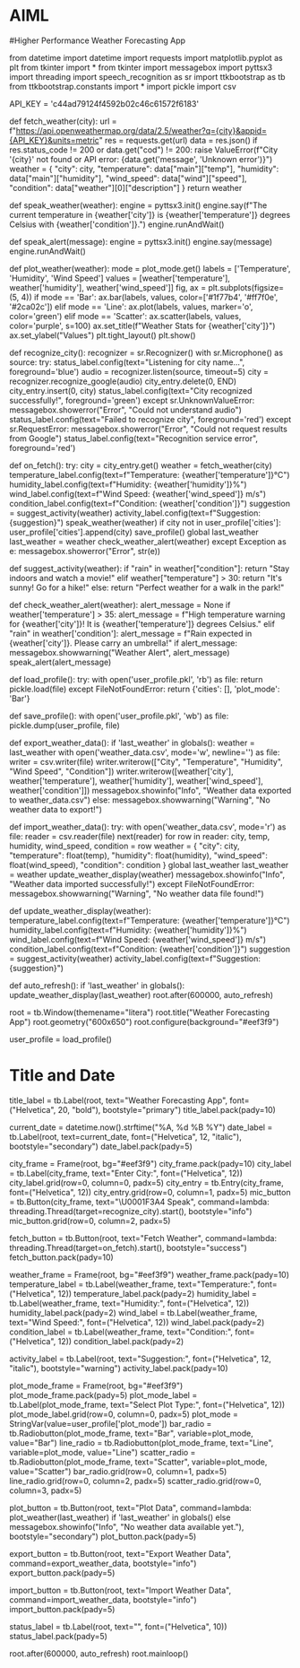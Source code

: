 # AIML
#Higher Performance Weather Forecasting App


from datetime import datetime
import requests
import matplotlib.pyplot as plt
from tkinter import *
from tkinter import messagebox
import pyttsx3
import threading
import speech_recognition as sr
import ttkbootstrap as tb
from ttkbootstrap.constants import *
import pickle
import csv

API_KEY = 'c44ad79124f4592b02c46c61572f6183'

def fetch_weather(city):
    url = f"https://api.openweathermap.org/data/2.5/weather?q={city}&appid={API_KEY}&units=metric"
    res = requests.get(url)
    data = res.json()
    if res.status_code != 200 or data.get("cod") != 200:
        raise ValueError(f"City '{city}' not found or API error: {data.get('message', 'Unknown error')}")
    weather = {
        "city": city,
        "temperature": data["main"]["temp"],
        "humidity": data["main"]["humidity"],
        "wind_speed": data["wind"]["speed"],
        "condition": data["weather"][0]["description"]
    }
    return weather

def speak_weather(weather):
    engine = pyttsx3.init()
    engine.say(f"The current temperature in {weather['city']} is {weather['temperature']} degrees Celsius with {weather['condition']}.")
    engine.runAndWait()

def speak_alert(message):
    engine = pyttsx3.init()
    engine.say(message)
    engine.runAndWait()

def plot_weather(weather):
    mode = plot_mode.get()
    labels = ['Temperature', 'Humidity', 'Wind Speed']
    values = [weather['temperature'], weather['humidity'], weather['wind_speed']]
    fig, ax = plt.subplots(figsize=(5, 4))
    if mode == 'Bar':
        ax.bar(labels, values, color=['#1f77b4', '#ff7f0e', '#2ca02c'])
    elif mode == 'Line':
        ax.plot(labels, values, marker='o', color='green')
    elif mode == 'Scatter':
        ax.scatter(labels, values, color='purple', s=100)
    ax.set_title(f"Weather Stats for {weather['city']}")
    ax.set_ylabel("Values")
    plt.tight_layout()
    plt.show()

def recognize_city():
    recognizer = sr.Recognizer()
    with sr.Microphone() as source:
        try:
            status_label.config(text="Listening for city name...", foreground='blue')
            audio = recognizer.listen(source, timeout=5)
            city = recognizer.recognize_google(audio)
            city_entry.delete(0, END)
            city_entry.insert(0, city)
            status_label.config(text="City recognized successfully!", foreground='green')
        except sr.UnknownValueError:
            messagebox.showerror("Error", "Could not understand audio")
            status_label.config(text="Failed to recognize city", foreground='red')
        except sr.RequestError:
            messagebox.showerror("Error", "Could not request results from Google")
            status_label.config(text="Recognition service error", foreground='red')

def on_fetch():
    try:
        city = city_entry.get()
        weather = fetch_weather(city)
        temperature_label.config(text=f"Temperature: {weather['temperature']}°C")
        humidity_label.config(text=f"Humidity: {weather['humidity']}%")
        wind_label.config(text=f"Wind Speed: {weather['wind_speed']} m/s")
        condition_label.config(text=f"Condition: {weather['condition']}")
        suggestion = suggest_activity(weather)
        activity_label.config(text=f"Suggestion: {suggestion}")
        speak_weather(weather)
        if city not in user_profile['cities']:
            user_profile['cities'].append(city)
            save_profile()
        global last_weather
        last_weather = weather
        check_weather_alert(weather)
    except Exception as e:
        messagebox.showerror("Error", str(e))

def suggest_activity(weather):
    if "rain" in weather["condition"]:
        return "Stay indoors and watch a movie!"
    elif weather["temperature"] > 30:
        return "It's sunny! Go for a hike!"
    else:
        return "Perfect weather for a walk in the park!"

def check_weather_alert(weather):
    alert_message = None
    if weather['temperature'] > 35:
        alert_message = f"High temperature warning for {weather['city']}! It is {weather['temperature']} degrees Celsius."
    elif "rain" in weather['condition']:
        alert_message = f"Rain expected in {weather['city']}. Please carry an umbrella!"
    if alert_message:
        messagebox.showwarning("Weather Alert", alert_message)
        speak_alert(alert_message)

def load_profile():
    try:
        with open('user_profile.pkl', 'rb') as file:
            return pickle.load(file)
    except FileNotFoundError:
        return {'cities': [], 'plot_mode': 'Bar'}

def save_profile():
    with open('user_profile.pkl', 'wb') as file:
        pickle.dump(user_profile, file)

def export_weather_data():
    if 'last_weather' in globals():
        weather = last_weather
        with open('weather_data.csv', mode='w', newline='') as file:
            writer = csv.writer(file)
            writer.writerow(["City", "Temperature", "Humidity", "Wind Speed", "Condition"])
            writer.writerow([weather['city'], weather['temperature'], weather['humidity'], weather['wind_speed'], weather['condition']])
        messagebox.showinfo("Info", "Weather data exported to weather_data.csv")
    else:
        messagebox.showwarning("Warning", "No weather data to export!")

def import_weather_data():
    try:
        with open('weather_data.csv', mode='r') as file:
            reader = csv.reader(file)
            next(reader)
            for row in reader:
                city, temp, humidity, wind_speed, condition = row
                weather = {
                    "city": city,
                    "temperature": float(temp),
                    "humidity": float(humidity),
                    "wind_speed": float(wind_speed),
                    "condition": condition
                }
                global last_weather
                last_weather = weather
                update_weather_display(weather)
        messagebox.showinfo("Info", "Weather data imported successfully!")
    except FileNotFoundError:
        messagebox.showwarning("Warning", "No weather data file found!")

def update_weather_display(weather):
    temperature_label.config(text=f"Temperature: {weather['temperature']}°C")
    humidity_label.config(text=f"Humidity: {weather['humidity']}%")
    wind_label.config(text=f"Wind Speed: {weather['wind_speed']} m/s")
    condition_label.config(text=f"Condition: {weather['condition']}")
    suggestion = suggest_activity(weather)
    activity_label.config(text=f"Suggestion: {suggestion}")

def auto_refresh():
    if 'last_weather' in globals():
        update_weather_display(last_weather)
    root.after(600000, auto_refresh)

root = tb.Window(themename="litera")
root.title("Weather Forecasting App")
root.geometry("600x650")
root.configure(background="#eef3f9")

user_profile = load_profile()

# Title and Date
title_label = tb.Label(root, text="Weather Forecasting App", font=("Helvetica", 20, "bold"), bootstyle="primary")
title_label.pack(pady=10)

current_date = datetime.now().strftime("%A, %d %B %Y")
date_label = tb.Label(root, text=current_date, font=("Helvetica", 12, "italic"), bootstyle="secondary")
date_label.pack(pady=5)

city_frame = Frame(root, bg="#eef3f9")
city_frame.pack(pady=10)
city_label = tb.Label(city_frame, text="Enter City:", font=("Helvetica", 12))
city_label.grid(row=0, column=0, padx=5)
city_entry = tb.Entry(city_frame, font=("Helvetica", 12))
city_entry.grid(row=0, column=1, padx=5)
mic_button = tb.Button(city_frame, text="\U0001F3A4 Speak", command=lambda: threading.Thread(target=recognize_city).start(), bootstyle="info")
mic_button.grid(row=0, column=2, padx=5)

fetch_button = tb.Button(root, text="Fetch Weather", command=lambda: threading.Thread(target=on_fetch).start(), bootstyle="success")
fetch_button.pack(pady=10)

weather_frame = Frame(root, bg="#eef3f9")
weather_frame.pack(pady=10)
temperature_label = tb.Label(weather_frame, text="Temperature:", font=("Helvetica", 12))
temperature_label.pack(pady=2)
humidity_label = tb.Label(weather_frame, text="Humidity:", font=("Helvetica", 12))
humidity_label.pack(pady=2)
wind_label = tb.Label(weather_frame, text="Wind Speed:", font=("Helvetica", 12))
wind_label.pack(pady=2)
condition_label = tb.Label(weather_frame, text="Condition:", font=("Helvetica", 12))
condition_label.pack(pady=2)

activity_label = tb.Label(root, text="Suggestion:", font=("Helvetica", 12, "italic"), bootstyle="warning")
activity_label.pack(pady=10)

plot_mode_frame = Frame(root, bg="#eef3f9")
plot_mode_frame.pack(pady=5)
plot_mode_label = tb.Label(plot_mode_frame, text="Select Plot Type:", font=("Helvetica", 12))
plot_mode_label.grid(row=0, column=0, padx=5)
plot_mode = StringVar(value=user_profile['plot_mode'])
bar_radio = tb.Radiobutton(plot_mode_frame, text="Bar", variable=plot_mode, value="Bar")
line_radio = tb.Radiobutton(plot_mode_frame, text="Line", variable=plot_mode, value="Line")
scatter_radio = tb.Radiobutton(plot_mode_frame, text="Scatter", variable=plot_mode, value="Scatter")
bar_radio.grid(row=0, column=1, padx=5)
line_radio.grid(row=0, column=2, padx=5)
scatter_radio.grid(row=0, column=3, padx=5)

plot_button = tb.Button(root, text="Plot Data", command=lambda: plot_weather(last_weather) if 'last_weather' in globals() else messagebox.showinfo("Info", "No weather data available yet."), bootstyle="secondary")
plot_button.pack(pady=5)

export_button = tb.Button(root, text="Export Weather Data", command=export_weather_data, bootstyle="info")
export_button.pack(pady=5)

import_button = tb.Button(root, text="Import Weather Data", command=import_weather_data, bootstyle="info")
import_button.pack(pady=5)

status_label = tb.Label(root, text="", font=("Helvetica", 10))
status_label.pack(pady=5)

root.after(600000, auto_refresh)
root.mainloop()

